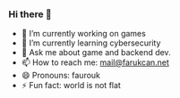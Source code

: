 ### Hi there 👋


- 🔭 I’m currently working on games
- 🌱 I’m currently learning cybersecurity
- 💬 Ask me about game and backend dev.
- 📫 How to reach me: mail@farukcan.net
- 😄 Pronouns: faurouk
- ⚡ Fun fact: world is not flat
